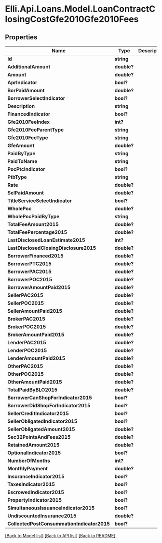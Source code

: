 # Elli.Api.Loans.Model.LoanContractClosingCostGfe2010Gfe2010Fees
## Properties

Name | Type | Description | Notes
------------ | ------------- | ------------- | -------------
**Id** | **string** |  | [optional] 
**AdditionalAmount** | **double?** |  | [optional] 
**Amount** | **double?** |  | [optional] 
**AprIndicator** | **bool?** |  | [optional] 
**BorPaidAmount** | **double?** |  | [optional] 
**BorrowerSelectIndicator** | **bool?** |  | [optional] 
**Description** | **string** |  | [optional] 
**FinancedIndicator** | **bool?** |  | [optional] 
**Gfe2010FeeIndex** | **int?** |  | [optional] 
**Gfe2010FeeParentType** | **string** |  | [optional] 
**Gfe2010FeeType** | **string** |  | [optional] 
**GfeAmount** | **double?** |  | [optional] 
**PaidByType** | **string** |  | [optional] 
**PaidToName** | **string** |  | [optional] 
**PocPtcIndicator** | **bool?** |  | [optional] 
**PtbType** | **string** |  | [optional] 
**Rate** | **double?** |  | [optional] 
**SelPaidAmount** | **double?** |  | [optional] 
**TitleServiceSelectIndicator** | **bool?** |  | [optional] 
**WholePoc** | **double?** |  | [optional] 
**WholePocPaidByType** | **string** |  | [optional] 
**TotalFeeAmount2015** | **double?** |  | [optional] 
**TotalFeePercentage2015** | **double?** |  | [optional] 
**LastDisclosedLoanEstimate2015** | **int?** |  | [optional] 
**LastDisclosedClosingDisclosure2015** | **double?** |  | [optional] 
**BorrowerFinanced2015** | **double?** |  | [optional] 
**BorrowerPTC2015** | **double?** |  | [optional] 
**BorrowerPAC2015** | **double?** |  | [optional] 
**BorrowerPOC2015** | **double?** |  | [optional] 
**BorrowerAmountPaid2015** | **double?** |  | [optional] 
**SellerPAC2015** | **double?** |  | [optional] 
**SellerPOC2015** | **double?** |  | [optional] 
**SellerAmountPaid2015** | **double?** |  | [optional] 
**BrokerPAC2015** | **double?** |  | [optional] 
**BrokerPOC2015** | **double?** |  | [optional] 
**BrokerAmountPaid2015** | **double?** |  | [optional] 
**LenderPAC2015** | **double?** |  | [optional] 
**LenderPOC2015** | **double?** |  | [optional] 
**LenderAmountPaid2015** | **double?** |  | [optional] 
**OtherPAC2015** | **double?** |  | [optional] 
**OtherPOC2015** | **double?** |  | [optional] 
**OtherAmountPaid2015** | **double?** |  | [optional] 
**TotalPaidByBLO2015** | **double?** |  | [optional] 
**BorrowerCanShopForIndicator2015** | **bool?** |  | [optional] 
**BorrowerDidShopForIndicator2015** | **bool?** |  | [optional] 
**SellerCreditIndicator2015** | **bool?** |  | [optional] 
**SellerObligatedIndicator2015** | **bool?** |  | [optional] 
**SellerObligatedAmount2015** | **double?** |  | [optional] 
**Sec32PointsAndFees2015** | **double?** |  | [optional] 
**RetainedAmount2015** | **double?** |  | [optional] 
**OptionalIndicator2015** | **bool?** |  | [optional] 
**NumberOfMonths** | **int?** |  | [optional] 
**MonthlyPayment** | **double?** |  | [optional] 
**InsuranceIndicator2015** | **bool?** |  | [optional] 
**TaxesIndicator2015** | **bool?** |  | [optional] 
**EscrowedIndicator2015** | **bool?** |  | [optional] 
**PropertyIndicator2015** | **bool?** |  | [optional] 
**SimultaneousIssuanceIndicator2015** | **bool?** |  | [optional] 
**UndiscountedInsurance2015** | **double?** |  | [optional] 
**CollectedPostConsummationIndicator2015** | **bool?** |  | [optional] 

[[Back to Model list]](../README.md#documentation-for-models) [[Back to API list]](../README.md#documentation-for-api-endpoints) [[Back to README]](../README.md)

